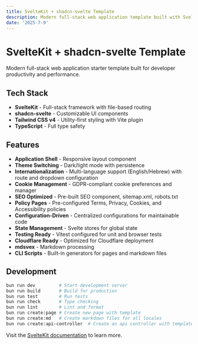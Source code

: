 ```yaml
---
title: SvelteKit + shadcn-svelte Template
description: Modern full-stack web application template built with SvelteKit v5, shadcn-svelte, and TypeScript.
date: '2025-7-9'
---
```


# SvelteKit + shadcn-svelte Template

Modern full-stack web application starter template built for developer productivity and performance.

## Tech Stack

- **SvelteKit** - Full-stack framework with file-based routing
- **shadcn-svelte** - Customizable UI components
- **Tailwind CSS v4** - Utility-first styling with Vite plugin
- **TypeScript** - Full type safety

## Features

- **Application Shell** - Responsive layout component
- **Theme Switching** - Dark/light mode with persistence
- **Internationalization** - Multi-language support (English/Hebrew) with route and dropdown configuration
- **Cookie Management** - GDPR-compliant cookie preferences and manager
- **SEO Optimized** - Pre-built SEO component, sitemap.xml, robots.txt
- **Policy Pages** - Pre-configured Terms, Privacy, Cookies, and Accessibility policies
- **Configuration-Driven** - Centralized configurations for maintainable code
- **State Management** - Svelte stores for global state
- **Testing Ready** - Vitest configured for unit and browser tests
- **Cloudflare Ready** - Optimized for Cloudflare deployment
- **mdsvex** - Markdown processing
- **CLI Scripts** - Built-in generators for pages and markdown files

## Development

```bash
bun run dev         # Start development server
bun run build       # Build for production
bun run test        # Run tests
bun run check       # Type checking
bun run lint        # Lint and format
bun run create:page # Create new page with template
bun run create:md   # Create markdown files for all locales
bun run create:api-controller  # Create an api controller with template
```

Visit the [SvelteKit documentation](https://svelte.dev/docs/kit) to learn more.
